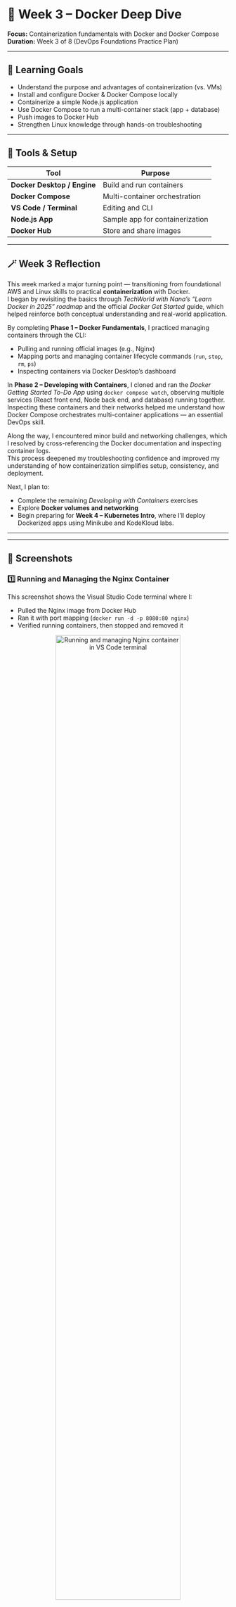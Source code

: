 # 🐳 Week 3 – Docker Deep Dive

**Focus:** Containerization fundamentals with Docker and Docker Compose  
**Duration:** Week 3 of 8 (DevOps Foundations Practice Plan)

---

## 🎯 Learning Goals

- Understand the purpose and advantages of containerization (vs. VMs)  
- Install and configure Docker & Docker Compose locally  
- Containerize a simple Node.js application  
- Use Docker Compose to run a multi-container stack (app + database)  
- Push images to Docker Hub  
- Strengthen Linux knowledge through hands-on troubleshooting  

---

## 🧰 Tools & Setup

| Tool | Purpose |
|------|----------|
| **Docker Desktop / Engine** | Build and run containers |
| **Docker Compose** | Multi-container orchestration |
| **VS Code / Terminal** | Editing and CLI |
| **Node.js App** | Sample app for containerization |
| **Docker Hub** | Store and share images |

---

## 🪄 Week 3 Reflection

This week marked a major turning point — transitioning from foundational AWS and Linux skills to practical **containerization** with Docker.  
I began by revisiting the basics through *TechWorld with Nana’s “Learn Docker in 2025” roadmap* and the official *Docker Get Started* guide, which helped reinforce both conceptual understanding and real-world application.

By completing **Phase 1 – Docker Fundamentals**, I practiced managing containers through the CLI:
- Pulling and running official images (e.g., Nginx)  
- Mapping ports and managing container lifecycle commands (`run`, `stop`, `rm`, `ps`)  
- Inspecting containers via Docker Desktop’s dashboard  

In **Phase 2 – Developing with Containers**, I cloned and ran the *Docker Getting Started To-Do App* using `docker compose watch`, observing multiple services (React front end, Node back end, and database) running together.  
Inspecting these containers and their networks helped me understand how Docker Compose orchestrates multi-container applications — an essential DevOps skill.

Along the way, I encountered minor build and networking challenges, which I resolved by cross-referencing the Docker documentation and inspecting container logs.  
This process deepened my troubleshooting confidence and improved my understanding of how containerization simplifies setup, consistency, and deployment.

Next, I plan to:
- Complete the remaining *Developing with Containers* exercises  
- Explore **Docker volumes and networking**  
- Begin preparing for **Week 4 – Kubernetes Intro**, where I’ll deploy Dockerized apps using Minikube and KodeKloud labs.

---
---

## 📸 Screenshots

### 1️⃣ Running and Managing the Nginx Container  
This screenshot shows the Visual Studio Code terminal where I:  
- Pulled the Nginx image from Docker Hub  
- Ran it with port mapping (`docker run -d -p 8080:80 nginx`)  
- Verified running containers, then stopped and removed it  

<p align="center">
  <img src="./screenshots/nginx-container-vscode.png" alt="Running and managing Nginx container in VS Code terminal" width="75%">
</p>

---

### 2️⃣ Docker Desktop – To-Do App Containers Running  
After running `docker compose watch` from the *Getting Started To-Do App* folder, multiple containers (React front-end, Node back-end, and DB service) launched successfully.  
This screenshot shows the Docker Desktop interface listing all running containers and their statuses.

<p align="center">
  <img src="./screenshots/docker-desktop-todo-containers.png" alt="Docker Desktop showing To-Do app containers running" width="80%">
</p>

---

### 3️⃣ To-Do App Frontend in Browser  
The To-Do web app frontend displayed successfully, confirming that the containerized full-stack setup (front-end + back-end + database) was working correctly.

<p align="center">
  <img src="./screenshots/todo-app-frontend.png" alt="To-Do app frontend running in browser" width="75%">
</p>

---



---
